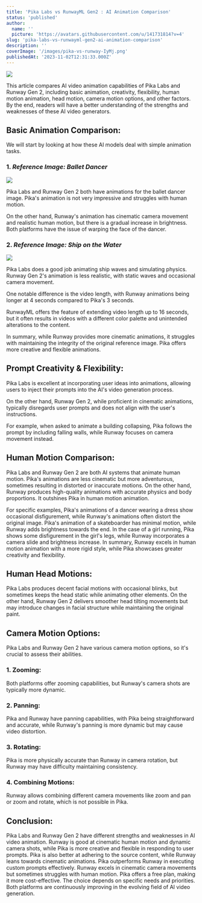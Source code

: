 ```yaml
---
title: 'Pika Labs vs RunwayML Gen2 : AI Animation Comparison'
status: 'published'
author:
  name: ''
  picture: 'https://avatars.githubusercontent.com/u/141731814?v=4'
slug: 'pika-labs-vs-runwayml-gen2-ai-animation-comparison'
description: ''
coverImage: '/images/pika-vs-runway-IyMj.png'
publishedAt: '2023-11-02T12:31:33.000Z'
---
```


![](/images/pika-vs-runway-g2Nj.png)

This article compares AI video animation capabilities of Pika Labs and Runway Gen 2, including basic animation, creativity, flexibility, human motion animation, head motion, camera motion options, and other factors. By the end, readers will have a better understanding of the strengths and weaknesses of these AI video generators.

## **Basic Animation Comparison:**

We will start by looking at how these AI models deal with simple animation tasks.

### **1\. *Reference Image: Ballet Dancer***

![](/images/pika-vs-runway-animation-1024x576-A4Nz.png)

Pika Labs and Runway Gen 2 both have animations for the ballet dancer image. Pika's animation is not very impressive and struggles with human motion.

On the other hand, Runway's animation has cinematic camera movement and realistic human motion, but there is a gradual increase in brightness. Both platforms have the issue of warping the face of the dancer.

### **2\. *Reference Image: Ship on the Water***

![](/images/pika-vs-runway-animation-comparison-1024x576-U0Nj.png)

Pika Labs does a good job animating ship waves and simulating physics. Runway Gen 2's animation is less realistic, with static waves and occasional camera movement.

One notable difference is the video length, with Runway animations being longer at 4 seconds compared to Pika's 3 seconds.

RunwayML offers the feature of extending video length up to 16 seconds, but it often results in videos with a different color palette and unintended alterations to the content.

In summary, while Runway provides more cinematic animations, it struggles with maintaining the integrity of the original reference image. Pika offers more creative and flexible animations.

## **Prompt Creativity & Flexibility:**

Pika Labs is excellent at incorporating user ideas into animations, allowing users to inject their prompts into the AI's video generation process.

On the other hand, Runway Gen 2, while proficient in cinematic animations, typically disregards user prompts and does not align with the user's instructions.

For example, when asked to animate a building collapsing, Pika follows the prompt by including falling walls, while Runway focuses on camera movement instead.

## **Human Motion Comparison:**

Pika Labs and Runway Gen 2 are both AI systems that animate human motion. Pika's animations are less cinematic but more adventurous, sometimes resulting in distorted or inaccurate motions. On the other hand, Runway produces high-quality animations with accurate physics and body proportions. It outshines Pika in human motion animation.

For specific examples, Pika's animations of a dancer wearing a dress show occasional disfigurement, while Runway's animations often distort the original image. Pika's animation of a skateboarder has minimal motion, while Runway adds brightness towards the end. In the case of a girl running, Pika shows some disfigurement in the girl's legs, while Runway incorporates a camera slide and brightness increase. In summary, Runway excels in human motion animation with a more rigid style, while Pika showcases greater creativity and flexibility.

## **Human Head Motions:**

Pika Labs produces decent facial motions with occasional blinks, but sometimes keeps the head static while animating other elements. On the other hand, Runway Gen 2 delivers smoother head tilting movements but may introduce changes in facial structure while maintaining the original paint.

## **Camera Motion Options:**

Pika Labs and Runway Gen 2 have various camera motion options, so it's crucial to assess their abilities.

### **1\. Zooming:**

Both platforms offer zooming capabilities, but Runway's camera shots are typically more dynamic.

### **2\. Panning:**

Pika and Runway have panning capabilities, with Pika being straightforward and accurate, while Runway's panning is more dynamic but may cause video distortion.

### **3\. Rotating:**

Pika is more physically accurate than Runway in camera rotation, but Runway may have difficulty maintaining consistency.

### **4\. Combining Motions:**

Runway allows combining different camera movements like zoom and pan or zoom and rotate, which is not possible in Pika.

## **Conclusion:**

Pika Labs and Runway Gen 2 have different strengths and weaknesses in AI video animation. Runway is good at cinematic human motion and dynamic camera shots, while Pika is more creative and flexible in responding to user prompts. Pika is also better at adhering to the source content, while Runway leans towards cinematic animations. Pika outperforms Runway in executing custom prompts effectively. Runway excels in cinematic camera movements but sometimes struggles with human motion. Pika offers a free plan, making it more cost-effective. The choice depends on specific needs and priorities. Both platforms are continuously improving in the evolving field of AI video generation.

